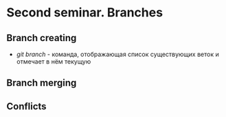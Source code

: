 # Second seminar. Branches

## Branch creating

* *git branch* - команда, отображающая список существующих веток и отмечает в нём текущую

## Branch merging

## Conflicts

